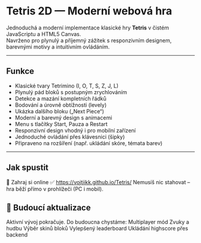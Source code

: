 # Tetris 2D — Moderní webová hra

Jednoduchá a moderní implementace klasické hry **Tetris** v čistém JavaScriptu a HTML5 Canvas.  
Navrženo pro plynulý a příjemný zážitek s responzivním designem, barevnými motivy a intuitivním ovládáním.

---

## Funkce

- Klasické tvary Tetrimino (I, O, T, S, Z, J, L)
- Plynulý pád bloků s postupným zrychlováním
- Detekce a mazání kompletních řádků
- Bodování a úrovně obtížnosti (levely)
- Ukázka dalšího bloku („Next Piece“)
- Moderní a barevný design s animacemi
- Menu s tlačítky Start, Pauza a Restart
- Responzivní design vhodný i pro mobilní zařízení
- Jednoduché ovládání přes klávesnici (šipky)  
- Připraveno na rozšíření (např. ukládání skóre, témata barev)

---

## Jak spustit

🔗 Zahraj si online
✅ https://vojtiikk.github.io/Tetris/
Nemusíš nic stahovat – hra běží přímo v prohlížeči (PC i mobil).

## 📅 Budoucí aktualizace
Aktivní vývoj pokračuje. Do budoucna chystáme:
Multiplayer mód
Zvuky a hudbu
Výběr skinů bloků
Vylepšený leaderboard
Ukládání highscore přes backend
